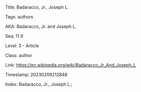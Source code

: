 Title:  Badaracco, Jr., Joseph L.

Tags:   authors

AKA:    Badaracco, Jr. and Joseph L.

Seq:    11.9

Level:  3 - Article

Class:  author

Link:   https://en.wikipedia.org/wiki/Badaracco_Jr_And_Joseph_L

Timestamp: 20230209212848

Index:  Badaracco, Jr., Joseph L.; 
